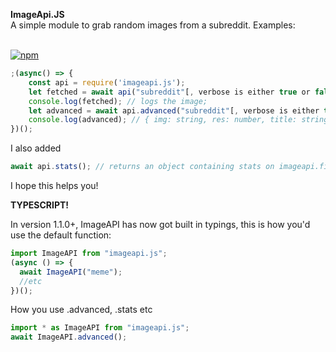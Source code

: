 **ImageApi.JS**<br>
A simple module to grab random images from a subreddit. Examples:<br><br>

[![npm](https://img.shields.io/npm/dt/imageapi.js.svg?style=for-the-badge)](https://npmjs.com/package/imageapi.js)

```js
;(async() => {
    const api = require('imageapi.js');
    let fetched = await api("subreddit"[, verbose is either true or false])
    console.log(fetched); // logs the image;
    let advanced = await api.advanced("subreddit"[, verbose is either true or false]);
    console.log(advanced); // { img: string, res: number, title: string, upvotes: number, author: string };
})();
```

I also added

```js
await api.stats(); // returns an object containing stats on imageapi.fionn.cc (async)
```

I hope this helps you!

**TYPESCRIPT!**

In version 1.1.0+, ImageAPI has now got built in typings, this is how you'd use the default function:

```ts
import ImageAPI from "imageapi.js";
(async () => {
  await ImageAPI("meme");
  //etc
})();
```

How you use .advanced, .stats etc

```ts
import * as ImageAPI from "imageapi.js";
await ImageAPI.advanced();
```
